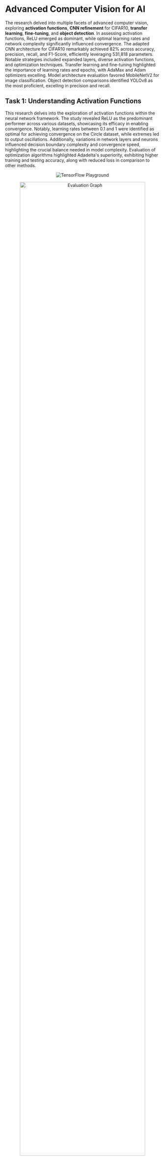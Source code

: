 # Advanced Computer Vision for AI

<p align="justify">

The research delved into multiple facets of advanced computer vision, exploring **activation functions**, **CNN refinement** for CIFAR10, **transfer learning**, **fine-tuning**, and **object detection**. In assessing activation functions, ReLU emerged as dominant, while optimal learning rates and network complexity significantly influenced convergence. The adapted CNN architecture for CIFAR10 remarkably achieved 82% across accuracy, precision, recall, and F1-Score, efficiently leveraging 531,818 parameters. Notable strategies included expanded layers, diverse activation functions, and optimization techniques. Transfer learning and fine-tuning highlighted the importance of learning rates and epochs, with AdaMax and Adam optimizers excelling. Model architecture evaluation favored MobileNetV2 for image classification. Object detection comparisons identified YOLOv8 as the most proficient, excelling in precision and recall.

## Task 1: Understanding Activation Functions

This research delves into the exploration of activation functions within the neural network framework. The study revealed ReLU as the predominant performer across various datasets, showcasing its efficacy in enabling convergence. Notably, learning rates between 0.1 and 1 were identified as optimal for achieving convergence on the Circle dataset, while extremes led to output oscillations. Additionally, variations in network layers and neurons influenced decision boundary complexity and convergence speed, highlighting the crucial balance needed in model complexity. Evaluation of optimization algorithms highlighted Adadelta's superiority, exhibiting higher training and testing accuracy, along with reduced loss in comparison to other methods.

<p align='center'>
  <img src="Individual Assignment/Assignment 1/neural_network_1_layer.png" alt="TensorFlow Playground">
</p>

<p align='center'>
  <img src="Individual Assignment/Assignment 1/evaluation_graph.png" width="90%" alt="Evaluation Graph">
</p>

## Task 2: Understanding Convolutional Neural Networks

The study focused on refining TensorFlow's CNN tutorial for improved performance on the `CIFAR10` dataset. CIFAR10 comprises 60,000 color images categorized into `10` classes, each containing 6,000 images. This dataset is split into 50,000 training images and 10,000 testing images. Each image is a 32x32 pixel array, making it a challenging yet standard benchmark in the field of computer vision due to its diverse classes and low resolution.

<p align='center'>
  <img src="Individual Assignment/Assignment 2/data.png" alt="CIFAR10 Dataset" width="70%">
</p>

The adapted CNN architecture achieved remarkable enhancements, attaining an outstanding **82%** `Accuracy`, `Precision`, `Recall`, and `F1-Score` on the CIFAR10 test set. These improvements were made while judiciously utilizing 531,818 model parameters, showcasing the efficiency and optimization achieved through the adapted architecture.

### Proposed Enhanced CNN Architecture for the CIFAR10 Dataset
<p align="center">

| No.   | Layer Type           | Details                |
|-------|----------------------|------------------------|
| 1     | `Conv2D`             | (3, 3), 32 filters, `ELU` |
| 2     | `BatchNormalization` | -                      |
| 3     | `Conv2D`             | (3, 3), 32 filters, `ELU` |
| 4     | `BatchNormalization` | -                      |
| 5     | `MaxPooling2D`       | (2, 2)                 |
| 6     | `Dropout`            | 25%                    |
| 7     | `Conv2D`             | (3, 3), 64 filters, `ELU` |
| 8     | `BatchNormalization` | -                      |
| 9     | `Conv2D`             | (3, 3), 64 filters, `ELU` |
| 10    | `BatchNormalization` | -                      |
| 11    | `MaxPooling2D`       | (2, 2)                 |
| 12    | `Dropout`            | 25%                    |
| 13    | `Conv2D`             | (3, 3), 128 filters, `ELU` |
| 14    | `BatchNormalization` | -                      |
| 15    | `Conv2D`             | (3, 3), 128 filters, `ELU` |
| 16    | `BatchNormalization` | -                      |
| 17    | `Dropout`            | 25%                    |
| 18    | `Flatten`            | -                      |
| 19    | `Dense`              | 512 neurons, `ReLU`    |
| 20    | `BatchNormalization` | -                      |
| 21    | `Dropout`            | 50%                    |
| 22    | `Dense`              | 256 neurons, `ReLU`    |
| 23    | `BatchNormalization` | -                      |
| 24    | `Dropout`            | 50%                    |
| 25    | `Dense`              | 128 neurons, `ReLU`    |
| 26    | `BatchNormalization` | -                      |
| 27    | `Dropout`            | 50%                    |
| 28    | `Dense`              | 64 neurons, `ReLU`     |
| 29    | `BatchNormalization` | -                      |
| 30    | `Dropout`            | 50%                    |
| 31    | `Dense`              | 10 neurons             |
| 32    | `Softmax`            | -                      |

</p>

The architectural enhancements focused on expanding convolutional and dense layers, incorporating optimal activation functions like softmax, ELU, and ReLU, and employing optimization techniques such as the Adam optimizer with gradient clipping. Additional strategies included integrating dropout and batch normalization layers, utilizing a larger batch size and epochs, and incorporating an early stopping callback.


<p align='center'>
<table align="center">
  <tr>
    <td align="center"  width="50%">
      <img src="Individual Assignment/Assignment 2/best_cnn_model.png" alt="Validation Graphs"/>
    </td>
    <td align="center" width="50%">
      <img src="Individual Assignment/Assignment 2/confusion_matrix.png" alt="Confusion Matrix"/>
    </td>
  </tr>
</table>
</p>

Observations from the enhanced model revealed notable outcomes: training and validation curves displayed gradual convergence, indicating minimized overfitting. However, challenges in accurately classifying specific classes, notably `cat` and `dog`, were identified from the confusion matrix. Despite this, a distinct diagonal line in the matrix highlighted the model's generally accurate classification across most classes.

### **CIFAR DecaLuminarNet:** A Further Enhanced CNN Architecture for CIFAR10

The proposed architecture was further refined to achieve a more efficient model. The adapted architecture, named `CIFAR DecaLuminarNet`, achieved an impressive **87%** `Accuracy`, `Precision`, `Recall`, and `F1-Score` on the CIFAR10 test set, utilizing **9,136,778** parameters. This model was trained for **150** epochs with a batch size of **512**. The `DecaLuminarNet` conveys deep and illuminating insights into the model's architecture, with `Deca` representing the 10 classes in CIFAR10 and `LuminarNet` signifying the model's illuminating performance over the first proposed architecture.
<p align="center">

| No.   | Layer Type           | Details                |
|-------|----------------------|------------------------|
| 1     | `Conv2D`             | (3, 3), 64 filters, `ELU`, `padding='same'` |
| 2     | `BatchNormalization` | -                      |
| 3     | `Conv2D`             | (3, 3), 64 filters, `ELU`, `padding='same'` |
| 4     | `BatchNormalization` | -                      |
| 5     | `MaxPooling2D`       | (2, 2)                 |
| 6     | `Dropout`            | 25%                    |
| 7     | `Conv2D`             | (3, 3), 128 filters, `ELU`, `padding='same'` |
| 8     | `BatchNormalization` | -                      |
| 9     | `Conv2D`             | (3, 3), 128 filters, `ELU`, `padding='same'` |
| 10    | `BatchNormalization` | -                      |
| 11    | `MaxPooling2D`       | (2, 2)                 |
| 12    | `Dropout`            | 25%                    |
| 13    | `Conv2D`             | (3, 3), 256 filters, `ELU`, `padding='same'` |
| 14    | `BatchNormalization` | -                      |
| 15    | `Conv2D`             | (3, 3), 256 filters, `ELU`, `padding='same'` |
| 16    | `BatchNormalization` | -                      |
| 17    | `Conv2D`             | (3, 3), 256 filters, `ELU`, `padding='same'` |
| 18    | `BatchNormalization` | -                      |
| 19    | `MaxPooling2D`       | (2, 2)                 |
| 20    | `Dropout`            | 25%                    |
| 21    | `Flatten`            | -                      |
| 22    | `Dense`              | 512 neurons, `ReLU`    |
| 23    | `BatchNormalization` | -                      |
| 24    | `Dropout`            | 50%                    |
| 25    | `Dense`              | 512 neurons, `ReLU`    |
| 26    | `BatchNormalization` | -                      |
| 27    | `Dropout`            | 50%                    |
| 28    | `Dense`              | 256 neurons, `ReLU`    |
| 29    | `BatchNormalization` | -                      |
| 30    | `Dropout`            | 50%                    |
| 31    | `Dense`              | 128 neurons, `ReLU`    |
| 32    | `BatchNormalization` | -                      |
| 33    | `Dropout`            | 50%                    |
| 34    | `Dense`              | 64 neurons, `ReLU`     |
| 35    | `BatchNormalization` | -                      |
| 36    | `Dropout`            | 50%                    |
| 37    | `Dense`              | 10 neurons, `Softmax`  |

</p>

The refined architecture focused on expanding convolutional layers, incorporating renowned optimal activation functions like softmax and ELU, and employing optimization techniques such as the Adam optimizer with gradient clipping. Additional strategies included integrating dropout and batch normalization layers, utilizing a larger batch size and epochs, and incorporating an early stopping and reduce learning rate on plateau callbacks. 

<p align='center'>
<table align="center">
  <tr>
    <td align="center" width="52%">
      <img src="Individual Assignment/Assignment 2/cifar_decaluminar_net_model.png" alt="Validation Graphs"/>
    </td>
    <td align="center" width="50%">
      <img src="Individual Assignment/Assignment 2/cifar_decaluminar_net_confusion_matrix.png" alt="Confusion Matrix"/>
    </td>
  </tr>
</table>
</p>

Observations from the enhanced model revealed notable outcomes: training and validation curves displayed gradual convergence, indicating minimized overfitting. However, challenges in accurately classifying specific classes, notably `cat` and `dog` persisted. Despite this, a distinct diagonal line in the matrix highlighted the model's generally accurate classification across most classes.

## Task 3: Transfer Learning & Fine-Tuning

This research explored advanced computer vision techniques, including transfer learning, fine-tuning, learning rates, optimizers, and model architectures, aiming to enhance image classification. The study aimed to identify crucial elements in the classification process and assess the combined impact of these techniques on overall performance.

<p align='center'>
  <img src="Individual Assignment/Assignment 3/data.png" alt="Cats and Dog Dataset" width="70%">
</p>

### Learning Rate & Epochs
Smaller learning rates, particularly 0.001, demonstrated superior initial performance with the `Cats and Dogs` dataset, resulting in higher validation accuracy and lower loss. Extremes (0.1 and 0.0001) led to poorer outcomes. Increasing the number of epochs notably improved model convergence and validation accuracy.

<p align='center'>
<table align="center">
  <tr>
    <td align="center">
      <img src="Individual Assignment/Assignment 3/plots/Validation Accuracy and Loss for different learning rates.png" alt="Validation Graphs LR"  width="100%" />
    </td>
    <td align="center">
      <img src="Individual Assignment/Assignment 3/plots/Validation Accuracy and Loss for different epochs.png" alt="Validation Graphs Epochs"  width="100%" />
    </td>
  </tr>
</table>
</p>

### Fine-Tuning & Optimizers
AdaMax and Adam optimizers showcased superior performance due to their adaptive learning rate strategies, resulting in higher accuracy and reduced loss. Conversely, AdaDelta's limitations in capturing intricate dataset patterns led to inferior performance. Additionally, repeated performance jumps during fine-tuning suggested instability in model performance.

<p align='center'>
<table align="center">
  <tr>
    <td align="center" width="50%">
      <img src="Individual Assignment/Assignment 3/plots/Validation Accuracy and Loss for different optimizers.png" alt="Validation Graphs Optimizers"/>
    </td>
    <td align="center" width="36%">
      <img src="Individual Assignment/Assignment 3/plots/Adamax.png" alt="Validation Graphs Epochs"/>
    </td>
  </tr>
</table>
</p>

### Model Architectures
Various model architectures were evaluated for image classification. MobileNetV2 displayed strong initial validation accuracy (Val Acc) of **0.9678** and excelled in fine-tuning with a Val Acc of **0.9913**, achieving the highest Test Acc of **0.9948**. ResNet50 and EfficientNetB0 emerged as noteworthy competitors, showcasing high accuracy and low loss, while InceptionV3 displayed the lowest validation loss.

<p align='center'>
  <img src="Individual Assignment/Assignment 3/plots/Model Architecture Table.png" width="80%" alt="Model Architecture Table">
</p>

1. **Static Params:** **Loss** = Cross Entropy, **LR** = 0.001, **Initial Epochs** = 10, **Fine-Tune Epochs** = 10, **Base Model** = MobileNetV2
2. **Static Params:** **Loss** = Cross Entropy, **LR** = 0.001, **Initial Epochs** = 10, **Fine-Tune Epochs** = 10
3. **Static Params:** **Loss** = Cross Entropy, **LR** = 0.001, **Initial Epochs** = 10, **Fine-Tune Epochs** = 10

## Task 4: Pizza Object Detection
### Introduction
In this project, object classification models like **ResNet50**, **VGG16**, and **MobileNet** were employed to classify images into two categories: those containing pizza and those that didn't. Subsequently, an annotated dataset encompassing diverse pizza types and ingredients was created using **RoboFlow**. This dataset was then used to train object-detection models—**YOLOv8**, **YOLOv5**, **RetinaNet**—aimed at identifying pizzas and their ingredients. Loss and accuracy graphs were generated for evaluation. Although a basic implementation of **DETR** was explored, it was not included in the final assessment. The culmination of these techniques led to the construction of a comprehensive pizza analysis system.
<br><br>

<p align='center'>
  <img src="Group Project Assignment/Diagrams/pipeline.drawio.png" alt="Pipeline">
</p>

### Setup

The code for this research was executed on Google Colab, with provided environment files (`environment.yml` and `requirements.txt`) for local execution of object detectors. The main directory structure includes the following folders:

- **Papers:** Contains references to any papers cited in the documentation.
- **Part_1_Object_Classification:** Includes files pertinent to the Object Classification task.
- **Part_2_Building a Dataset:** Encompasses files related to the creation of an annotated dataset.
- **Part_3_Object_Detection:** Holds files related to the Object Detection task.
- **Part_3_Results:** Consists of diagrams or images created for evaluation of both object classification and object detection tasks.
- **pizza_data:** Contains the Kaggle Pizza Data Dataset [1].
- **pizza_classification:** Holds the Kaggle Pizza Classification Dataset [2].

<!-- <p align='center'>
  <img src="Assets/fileexplorerMain.png" alt="File Explorer">
</p> -->

### Object Classification

Object classification is a core task in computer vision, involving the detection and categorization of objects based on predefined classes. Models trained on labeled datasets can assign labels to images with varying confidence levels, often requiring a threshold to filter low-confidence predictions.

<p align='center'>
<table align="center">
  <tr>
    <td align="center">
      <img src="Group Project Assignment/Assets/Object Classification/resnet50.png" alt="ResNet50"  width="100%" height="auto" />
    </td>
    <td align="center">
      <img src="Group Project Assignment/Assets/Object Classification/vgg16.png" alt="VGG16" width="100%" height="auto" />
    </td>
    <td align="center">
      <img src="Group Project Assignment/Assets/Object Classification/mobilenet.png" alt="MobileNet" width="100%" height="auto" />
    </td>
  </tr>
</table>
</p>

#### ImageNet
ImageNet (2009) is a widely used dataset for training computer vision models, though not directly utilized in this project. Pre-trained models with ImageNet weights were employed.

#### VGG16
Introduced in 2014, VGG16 excels in image classification despite its relative simplicity compared to newer architectures, focusing on capturing intricate patterns within images.

#### ResNet50
ResNet50 (2015) addresses deep network training issues using residual learning blocks and skip connections, enhancing accuracy in image recognition by overcoming the vanishing gradient problem.

#### MobileNet
Designed in 2017 for mobile and edge devices with limited computational resources, MobileNet employs depth-wise separable convolutions, striking a balance between accuracy and efficiency for real-time applications.

Three classification models—ResNet50, VGG16, and MobileNet—were chosen for implementation in this study. Apart from their popularity, these models were selected due to their manageable computational requirements and diverse architectures. A Kaggle-retrieved dataset [2] was used for comparison purposes. Images were resized to 224x224 to accommodate model input size requirements, ensuring fair evaluation among the architectures.

<p align='center'>
  <img src="Group Project Assignment/Assets/Object Classification/comparisons_classification.png" alt="Comparisons">
</p>

Utilizing pre-trained weights from ImageNet, the classification process commenced by feeding images to each model. The predict function returned lists of tuples containing label identifiers, names, and associated confidence scores for each image. Top five labels per image, ranked by confidence, were displayed and saved into JSON files corresponding to each model used.

Despite their capability to classify various labels, these models were limited to classifying a pizza without distinguishing its toppings, as none were part of the known label list.

<p align='center'>
<table align="center">
  <tr>
    <td align="center">
      <img src="Group Project Assignment/Assets/Object Classification/resnet50CM.png" alt="ResNet50"  width="100%" height="auto" />
    </td>
    <td align="center">
      <img src="Group Project Assignment/Assets/Object Classification/vgg16CM.png" alt="VGG16" width="100%" height="auto" />
    </td>
    <td align="center">
      <img src="Group Project Assignment/Assets/Object Classification/mobilenetCM.png" alt="MobileNet" width="100%" height="auto" />
    </td>
  </tr>
</table>
</p>

### Dataset Creation

Building a robust annotated dataset is a time-consuming process vital for object detection. It begins with dataset selection and label definition before the annotation process. Bounding boxes were used for this project, while other tasks might employ polygon annotation. Precise and consistent annotations are essential, facilitated by tools like Roboflow.

#### Roboflow
Established in 2019, Roboflow is a user-friendly platform offering annotation, augmentation, and organization tools, aiding efficient dataset management.

#### Annotated Pizza Dataset
For object detection, a Kaggle-sourced pizza dataset of around `9000` images was utilized [1]. Approximately `1500` images were annotated, focusing on `16` common pizza ingredients for labeling.

Chosen ingredient labels:
1. Arugula
2. Bacon
3. Basil
4. Broccoli
5. Cheese
6. Chicken
7. Corn
8. Ham
9. Mushroom
10. Olives
11. Onion
12. Pepperoni
13. Peppers
14. Pineapple
15. Pizza
16. Tomatoes

To streamline annotation and system performance, certain ingredients were omitted. Roboflow's tools were used for label management, bounding box creation, and image sorting.

#### Data Preparation
Following annotation, the dataset was split into training, validation, and testing sets in a `60%-20%-20%` ratio. Augmentations, like rotation and blur, were exclusively applied to the training set, resulting in `2544`, `284`, and `283` images, respectively. The dataset was exported in various formats via Roboflow to suit object detection model requirements.

<p align='center'>
  <img src="Group Project Assignment/Assets\dataset_split.png" alt="Dataset Split">
</p>

This meticulous dataset preparation laid the foundation for subsequent training and evaluation phases of the object detection model.

#### Additional Roboflow Model (Roboflow 3.0)

Roboflow introduced its own model (**Roboflow 3.0**) utilizing the labeled dataset mentioned earlier for training. The dataset is available at https://app.roboflow.com/advanced-computer-vision-assignment/pizza-object-detector/deploy/7, while the resultant model can be accessed via the QR code or through the deployment dashboard displayed below.

<p align='center'>
<a href="https://app.roboflow.com/advanced-computer-vision-assignment/pizza-object-detector/deploy/7">
  <img src="Group Project Assignment/Assets/Roboflow_deployment.png" alt="Roboflow Deployment">
</a>
</p>

The QR code can be scanned to access the deployment dashboard below:
<p align='center'>
<a href="https://app.roboflow.com/advanced-computer-vision-assignment/pizza-object-detector/deploy/7">
  <img src="Group Project Assignment/Assets/QR Code.png" alt="Roboflow Deployment" width="20%" height="auto">
</a>
</p>

To cite the dataset, please use the following BibTeX format:

```bib
@misc{ pizza-object-detector_dataset,
    title = { Pizza Object Detector Dataset },
    type = { Open Source Dataset },
    author = {Matthias Bartolo and Jerome Agius and Isaac Muscat},
    howpublished = { \url{ https://universe.roboflow.com/advanced-computer-vision-assignment/pizza-object-detector } },
    url = { https://universe.roboflow.com/advanced-computer-vision-assignment/pizza-object-detector },
    journal = { Roboflow Universe },
    publisher = { Roboflow },
    year = { 2023 },
    month = { nov },
}
```

### Object Detection

Object Detection in computer vision involves identifying objects and their locations within images or videos, incorporating bounding boxes and class labels. Unlike object classification, it pinpoints an object's position through bounding boxes and assigns appropriate class labels.

#### RetinaNet
RetinaNet (2017) addresses class imbalance and localization with its Focal Loss, emphasizing difficult examples during training. Its feature pyramid network handles multi-scale features, making it proficient in complex, multi-scale object detection scenarios.

<p align='center'>
<table align="center">
  <tr>
    <td align="center" width="63%">
      <img src="Group Project Assignment/Part_3_Results/RetinaNet/inference_images/000001_jpg.rf.28a0a9ec43243edc5b2179d657363422.jpg.jpg" alt="Image 1" />
    </td>
    <td align="center" width="50%">
      <img src="Group Project Assignment/Part_3_Results/RetinaNet/inference_images/00151_jpg.rf.575d4c0db587e5567e95e15f32fb479d.jpg.jpg" alt="Image 2"/>
    </td>
  </tr>
</table>
</p>


#### YOLOv5
YOLOv5 (2020) by Ultralytics improves YOLO's legacy with a more streamlined architecture, offering customization and multi-platform deployment. Variants like YOLOv5x and YOLOv5s cater to different computational requirements, focusing on simplicity, efficiency, and performance.

<p align='center'>
<table align="center">
  <tr>
    <td align="center" width="38%">
      <img src="Group Project Assignment/Part_3_Results/YOLOv5/results/detect/exp/00061_jpg.rf.d91f39fda40d6ef026acb7a15751f913.jpg" alt="Image 1"/>
    </td>
    <td align="center" width="50%">
      <img src="Group Project Assignment/Part_3_Results/YOLOv5/results/detect/exp/01167_jpg.rf.913f261297783a8efd10ca65fd78a429.jpg" alt="Image 2"/>
    </td>
  </tr>
</table>
</p>

#### YOLOv8
YOLOv8 (2023) continues advancements, utilizing CSPDarknet53 for efficient image processing while maintaining high accuracy. Variants like YOLOv8-CSP and YOLOv8-Darknet provide options for different computational resources and use cases.

<p align='center'>
  <img src="Group Project Assignment/Assets/YOLOv8Examples.jpg" alt="YOLOv8">
</p>

#### DETR
DETR (2020) from Facebook AI Research replaces traditional anchor-based methods with transformers for end-to-end object detection. It handles multiple objects effectively in complex environments, especially with small-sized objects.

<p align='center'>
<table align="center">
  <tr>
    <td align="center">
      <img src="Group Project Assignment/Part_3_Results/DETR/groundTurth.png" alt="Ground Truth"  width="100%"/>
    </td>
    <td align="center">
      <img src="Group Project Assignment/Part_3_Results/DETR/Prediction.png" alt="DETR Prediction"  width="100%"/>
    </td>
  </tr>
</table>
</p>

The project implemented YOLOv5, YOLOv8, RetinaNet, and DETR for object detection, leveraging their specific strengths. Each model underwent dataset preparation, training, and evaluation. Post-training, examples of object detection in test images were showcased to assess model performance and capabilities.

### Evaluation

The evaluation compared YOLOv5, YOLOv8, RetinaNet, and DETR models. YOLOv8 showcased superior overall performance compared to YOLOv5, demonstrating better precision and recall in most scenarios despite the use of early stopping. While YOLOv5 displayed more consistent gradient reduction and higher precision at greater recall levels in precision-recall curves, YOLOv8 emerged as the best-performing model considering multiple evaluation metrics and curves. RetinaNet, an older architecture, showed lower precision but higher recall, producing acceptable results compared to modern YOLO architectures. Though DETR was implemented without specific graphs, a table with Average Precision and Recall values was provided, enabling comparison against other models. In summary, while YOLOv5 excelled in certain aspects, the comprehensive evaluation favored YOLOv8 as the top-performing model in this evaluation.

<p align='center'>
<table align="center">
  <tr>
    <td align="center">
      <img src="Group Project Assignment/Part_3_Results/RetinaNet/RetinaNet MAP.png" alt="RetinaNet MAP"  width="100%" />
      <strong>RetinaNet MAP Graph</strong>
    </td>
    <td align="center">
      <img src="Group Project Assignment/Part_3_Results/RetinaNet/RetinaNetPR.png" alt="RetinaNet PR"  width="100%"/>
      <strong>RetinaNet PR Curve</strong>
    </td>
  </tr>
</table>
</p>

<p align='center'>
<table align="center">
  <tr>
    <td align="center">
      <img src="Group Project Assignment/Part_3_Results/YOLOv5/results/val/yolov5s_results2 (testing)/confusion_matrix.png" alt="YOLOv5 CM"  width="100%"/>
      <strong>YOLOv5 Confusion Matrix</strong>
    </td>
    <td align="center">
      <img src="Group Project Assignment/Part_3_Results/YOLOv8/detect/validation/confusion_matrix_normalized.png" alt="YOLOv8 CM"  width="100%"/>
        <strong>YOLOv8 Confusion Matrix</strong>
    </td>
  </tr>
</table>
</p>

### Conclusion
The evaluation highlighted VGG16 as the top-performing image classifier, achieving the highest precision and F1-Score among the implemented models. For object detection tasks on a custom annotated pizza dataset, YOLOv8 emerged as the best-performing model, exhibiting superior curves compared to others. This study underscores the performance of various models in image classification and object detection tasks using a custom annotated dataset. While certain models excelled in this specific dataset, results could have varied with a different dataset selection. Additionally, the choice of pre-defined labels might have impacted the performance of object detection models.

### References

[1] M. Bryant, Pizza images with topping labels,
https://www.kaggle.com/datasets/michaelbryantds/pizza-images-with-topping-
labels/, Jun. 2019.

[2] Project_SHS, Pizza images with topping labels,
https://www.kaggle.com/datasets/projectshs/pizza-classification-data/, Dec.
2022.

</p>

<!-- The dataset which was used can be found through the following link: https://www.kaggle.com/datasets/michaelbryantds/pizza-images-with-topping-labels/

Classificaiton dataset: https://www.kaggle.com/datasets/projectshs/pizza-classification-data/

GitHub code from which we retrieved the ImageNet pizza images
https://github.com/mf1024/ImageNet-Datasets-Downloader/tree/master -->
